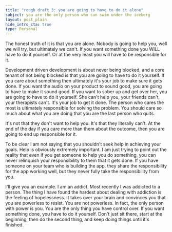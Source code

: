 ```yaml
---
title: "rough draft 3: you are going to have to do it alone"
subject: you are the only person who can swim under the iceberg
layout: post_plain
hide_intro_cta: true
type: Personal
---
```


The honest truth of it is that you are alone. Nobody is going to help you, well we will try, but ultimately we can't. If you want something done you WILL have to do it yourself. Or at the very least you will have to be responsible for it.

Development driven development is about never being blocked, and a core tenant of not being blocked is that you are going to have to do it yourself. If you care about something then ultimately it's your job to make sure it gets done. If you want the audio on your product to sound good, you are going to have to make it sound good. If you want to sober up and get over her, you are going to have to do it yourself. She can't help you, your friends can't, your therapists can't. It's your job to get it done. The person who cares the most is ultimately responsible for solving the problem. You should care so much about what you are doing that you are the last person who quits.

It's not that they don't want to help you. It's that they literally can't. At the end of the day if you care more than them about the outcome, then you are going to end up responsible for it.

To be clear I am not saying that you shouldn't seek help in achieving your goals. Help is obviously extremely important. I am just trying to point out the reality that even if you get someone to help you do something, you can never relinquish your responsibility to them that it gets done. If you have someone on your team who is building the app, they share the responsibility for the app working well, but they never fully take the responsibility from you.

I'll give you an example. I am an addict. Most recently I was addicted to a person. The thing I have found the hardest about dealing with addiction is the feeling of hopelessness. It takes over your brain and convinces you that you are powerless to resist. You are not powerless. In fact, the only person with power is you. You are the only thing you have control over. If you want something done, you have to do it yourself. Don't just sit there, start at the beginning, then do the second thing, and keep doing things until it's finished.
